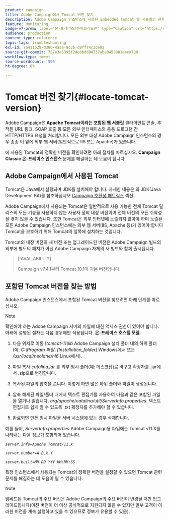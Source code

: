 ```yaml
---
product: campaign
title: Adobe Campaign에서 Tomcat 버전 찾기
description: Adobe Campaign 인스턴스에 사용된 Embedded Tomcat 웹 서블릿의 현재 버전을 확인하는 방법을 알아봅니다
feature: Monitoring
badge-v7-prem: label="온-프레미스/하이브리드만" type="Caution" url="https://experienceleague.adobe.com/docs/campaign-classic/using/installing-campaign-classic/architecture-and-hosting-models/hosting-models-lp/hosting-models.html?lang=ko" tooltip="온-프레미스 및 하이브리드 배포에만 적용"
audience: production
content-type: reference
topic-tags: troubleshooting
exl-id: 76411b29-d300-4aaa-8d3b-d8ff74c3ce93
source-git-commit: 757e3a5395f24e0bdd04737aba0458881e4ea780
workflow-type: tm+mt
source-wordcount: '505'
ht-degree: 0%

---
```


# Tomcat 버전 찾기{#locate-tomcat-version}

Adobe Campaign은 **Apache Tomcat이라는 포함된 웹 서블릿** 클라이언트 콘솔, 추적된 URL 링크, SOAP 호출 등 모든 외부 인터페이스와 응용 프로그램 간 HTTP/HTTPS 요청을 처리합니다. 모든 외부 대상 Adobe Campaign 인스턴스의 경우 종종 이 앞에 외부 웹 서버(일반적으로 IIS 또는 Apache)가 있습니다.

에 사용된 Tomcat의 정확한 버전을 확인하려면 아래 절차를 따르십시오. **Campaign Classic 온-프레미스 인스턴스** 문제를 해결하는 데 도움이 됩니다.

## Adobe Campaign에서 사용된 Tomcat

Tomcat은 Java에서 실행되며 JDK를 설치해야 합니다. 자세한 내용은 의 JDK(Java Development Kit)를 참조하십시오 [Campaign 호환성 매트릭스](../../rn/using/compatibility-matrix.md) 섹션.

Adobe Campaign에서 사용되는 Tomcat은 일반적으로 사용 가능한 전체 Tomcat 릴리스의 모든 기능을 사용하지 않는 사용자 정의 내장 버전이며 전체 버전의 모든 취약성을 겪지 않을 수 있습니다. 또한 Tomcat은 외부 인터넷에 노출되지 않아야 하며 노출된 모든 Adobe Campaign 인스턴스에는 외부 웹 서버(IIS, Apache 등)가 있어야 합니다 Tomcat을 보호하기 위해 Tomcat의 앞쪽에 설치하는 것입니다.

Tomcat의 내장 버전의 새 버전 또는 업그레이드된 버전은 Adobe Campaign 빌드의 외부에 별도의 패치가 아닌 Adobe Campaign 자체의 새 빌드와 함께 출시됩니다.

>[!AVAILABILITY]
>
>
> Campaign v7.4.1부터 Tomcat 10.1이 기본 버전입니다.
>

## 포함된 Tomcat 버전을 찾는 방법

Adobe Campaign 인스턴스에서 포함된 Tomcat 버전을 찾으려면 아래 단계를 따르십시오.

>[!NOTE]
>
>확인해야 하는 Adobe Campaign 서버의 파일에 대한 액세스 권한이 있어야 합니다. 아래에 설명된 절차는 다음 경우에만 적용됩니다. **온-프레미스 호스팅 모델**.

1. 다음 위치로 이동 *\tomcat-11\lib* Adobe Campaign 설치 폴더 내의 하위 폴더(예: *C:\Program 파일\ [Installation_folder]* Windows에서 또는 */usr/local/neolane/nl6* Linux에서).

1. 파일 복사 *catalina.jar* 를 외부 임시 폴더(예: 데스크탑)로 바꾸고 확장자를 .jar에서 .zip으로 변경합니다.

1. 복사된 파일의 압축을 풉니다. 이렇게 하면 많은 하위 폴더와 파일이 생성됩니다.

1. 압축 해제된 파일/폴더 내에서 텍스트 편집기를 사용하여 다음과 같은 포함된 파일을 열거나 읽습니다. *org/apache/catalina/util/ServerInfo.properties*. 텍스트 편집기로 쉽게 열 수 있도록 .txt 확장자를 추가해야 할 수 있습니다.

1. 완료되면 만든 임시 파일을 서버 시스템에 있는 경우 삭제합니다.

예를 들어, *ServerInfo.properties* Adobe Campaign용 파일에는 Tomcat v11.X를 나타내는 다음 정보가 포함되어 있습니다.

*`server.info=Apache Tomcat/11.X`*

*`server.number=A.B.X.Y`*

*`server.built=MM DD YYY HH:MM:SS`*

특정 인스턴스에서 사용되는 Tomcat의 정확한 버전을 설정할 수 있으면 Tomcat 관련 문제를 해결하는 데 도움이 될 수 있습니다.

>[!NOTE]
>
>임베드된 Tomcat의 주요 버전은 Adobe Campaign의 주요 버전이 변경될 때만 업그레이드됩니다(이전 버전이 더 이상 공식적으로 지원되지 않을 수 있지만 일부 고객이 이러한 버전을 계속 실행하고 있을 수 있으므로 정보가 유용할 수 있음).
>

